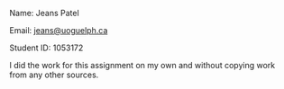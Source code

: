 Name: 		Jeans Patel

Email: 		jeans@uoguelph.ca

Student ID: 1053172

I did the work for this assignment on my own and without copying work from any other sources.

